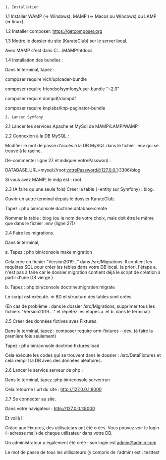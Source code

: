 
	1. Installation  
1.1 Installer WAMP (=> Windows), MAMP (=> Macos ou Windows) ou LAMP (=> linux)

1.2 Installer composer: https://getcomposer.org

1.3 Mettre le dossier du site (KarateClub) sur le server local.

Avec MAMP c'est dans C:...\MAMP\htdocs

1.4 Installation des bundles : 

Dans le terminal, tapez :
 
composer require vich/uploader-bundle

composer require friendsofsymfony/user-bundle "~2.0"

composer require dompdf/dompdf

composer require knplabs/knp-paginator-bundle


	2. Lancer Symfony
2.1 Lancer les services Apache et MySql de MAMP/LAMP/WAMP

2.2 Connexion à la DB MySQL :

Modifier le mot de passe d'accès à la DB MySQL dans le fichier .env qui se trouve à la racine.

Dé-commenter ligne 27 et indiquer votrePassword :

DATABASE_URL=mysql://root:votrePassword@127.0.0.1:3306/blog

Si vous avez MAMP, le mdp est : root.

2.3 (A faire qu'une seule fois) Créer la table (=entity sur Symfony) : blog.

Ouvrir un autre terminal depuis le dossier KarateClub.

Tapez : php bin/console doctrine:database:create

Nommer la table : blog  (ou le nom de votre choix, mais doit être le même que dans le fichier .env (ligne 27))

2.4 Faire les migrations.

Dans le terminal,

a. Tapez : php bin/console make:migration

Cela crée un fichier "Version2019..." dans /src/Migrations. Il contient les requêtes SQL pour créer les tables dans votre DB local.
(a priori, l'étape a. n'est pas à faire car le dossier migration contient déjà le script de création à partir d'une DB vierge.)

b. Tapez : php bin/console doctrine:migration:migrate

Le script est exécuté. => BD et structure des tables sont créés

(En cas de problème : dans le dossier /src/Migrations, supprimer tous les fichiers "Version2019...." et répétez les étapes a. et b. dans le terminal)

2.5 Créer des données fictives aves Fixtures.

Dans le terminal, tapez : composer require orm-fixtures --dev. (à faire la première fois seulement)

Tapez : php bin/console doctrine:fixtures:load

Cela exécute les codes qui se trouvent dans le dossier : /src/DataFixtures
et cela remplit la DB avec des données aléatoires.

2.6  Lancer le service serveur de php :

Dans le terminal, tapez :php bin/console server:run

Cela retourne l'url du site : http://127.0.0.1:8000

2.7 Se connecter au site.

Dans votre navigateur : http://127.0.0.1:8000

Et voilà !!

Grâce aux Fixtures, des utilisateurs ont été créés. Vous pouvez voir le login (=adresse mail) de chaque utilisateur dans votre DB.

Un administrateur a également été créé : son login est admin@admin.com

Le mot de passe de tous les utilisateurs (y compris de l'admin) est : testtest 
